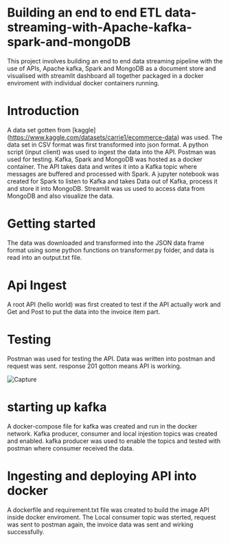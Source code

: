 # Building an end to end ETL data-streaming-with-Apache-kafka-spark-and-mongoDB
This project involves building an end to end data streaming pipeline with the use of APIs, Apache kafka, Spark and MongoDB as a document store and visualised with streamlit dashboard all together packaged in a docker enviroment with individual docker containers running.

# Introduction
A data set gotten from [kaggle] (https://www.kaggle.com/datasets/carrie1/ecommerce-data) was used. The data set in CSV format was first transformed into  json format. A python script (input client) was used to
ingest the data into the API. Postman was used for testing. Kafka, Spark and MongoDB was hosted as a docker container. The API takes data and writes it into a Kafka topic where messages are buffered and processed with Spark. A jupyter notebook was created for Spark to listen to Kafka and takes Data out of Kafka, process it and store it into MongoDB. Streamlit was us used to access data from MongoDB and also visualize the data.

# Getting started
The data was downloaded and transformed into the JSON data frame format using some python functions on transformer.py folder, and data is read into an output.txt file.

# Api Ingest
A root API (hello world) was first created to test if the API actually work and  Get and Post to put the data into the invoice item part.

# Testing
Postman was used for testing the API. Data was written into postman and request was sent. response 201 gotton means API is working.


![Capture](https://user-images.githubusercontent.com/41475769/179740551-29cac2b6-1c7b-4141-8743-9dbabe5d1acd.PNG)

# starting up kafka
A docker-compose file for kafka was created and run in the docker network. Kafka producer, consumer and local injestion topics was created and enabled.
kafka producer was used to enable the topics and tested with postman where consumer received the data.

# Ingesting and deploying API into docker
A dockerfile and requirement.txt file was created to build the image API inside docker enviroment. The  Local consumer topic was sterted, request was sent to postman again, the invoice data was sent and wirking successfully.

# 






